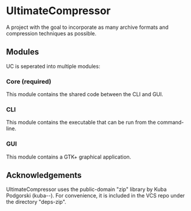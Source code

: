 # UltimateCompressor

A project with the goal to incorporate as many archive formats and compression techniques as possible.

## Modules

UC is seperated into multiple modules:

### Core (required)

This module contains the shared code between the CLI and GUI.

### CLI

This module contains the executable that can be run from the command-line.

### GUI

This module contains a GTK+ graphical application.

## Acknowledgements

UltimateCompressor uses the public-domain "zip" library by Kuba Podgorski (kuba--). For convenience, it is included in the VCS repo under the directory "deps-zip".